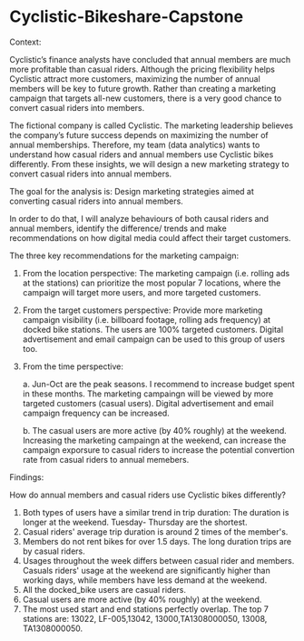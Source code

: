 # Cyclistic-Bikeshare-Capstone

Context: 

Cyclistic’s finance analysts have concluded that annual members are much more profitable than casual riders. Although the pricing flexibility helps Cyclistic attract more customers, maximizing the number of annual members will be key to future growth. Rather than creating a marketing campaign that targets all-new customers, there is a very good chance to convert casual riders into members. 

The fictional company is called Cyclistic. The marketing leadership believes the company’s future success depends on maximizing the number of annual memberships. Therefore, my team (data analytics) wants to understand how casual riders and annual members use Cyclistic bikes differently. From these insights, we will design a new marketing strategy to convert casual riders into annual members.

The goal for the analysis is: Design marketing strategies aimed at converting casual riders into annual members. 

In order to do that, I will analyze behaviours of both causal riders and annual members, identify the difference/ trends and make recommendations on how digital media could affect their target customers.  

The three key recommendations for the marketing campaign: 

1. From the location perspective: 
The marketing campaign (i.e. rolling ads at the stations) can prioritize the most popular 7 locations, where the campaign will target more users, and more targeted customers.

2. From the target customers perspective: 
Provide more marketing campaign visibility (i.e. billboard footage, rolling ads frequency) at docked bike stations. The users are 100% targeted customers.
Digital advertisement and email campaign can be used to this group of users too. 

3. From the time perspective:
  
    a. Jun-Oct are the peak seasons. I recommend to increase budget spent in these months. The marketing campaingn will be viewed by more targeted customers (casual users). Digital advertisement and email campaign frequency can be increased.
  
    b. The casual users are more active (by 40% roughly) at the weekend. Increasing the marketing campaingn at the weekend, can increase the campaign exporsure to casual riders to increase the potential convertion rate from casual riders to annual memebers.

Findings: 

How do annual members and casual riders use Cyclistic bikes differently?
1. Both types of users have a similar trend in trip duration: The duration is longer at the weekend. Tuesday- Thursday are the shortest. 
2. Casual riders' average trip duration is around 2 times of the member's. 
3. Members do not rent bikes for over 1.5 days. The long duration trips are by casual riders.
4. Usages throughout the week differs between casual rider and members. Casuals riders' usage at the weekend are significantly higher than working days, while members have less demand at the weekend. 
5. All the docked_bike users are casual riders.
6. Casual users are more active (by 40% roughly) at the weekend.
7. The most used start and end stations perfectly overlap. The top 7 stations are: 13022, LF-005,13042, 13000,TA1308000050, 13008, TA1308000050.  

